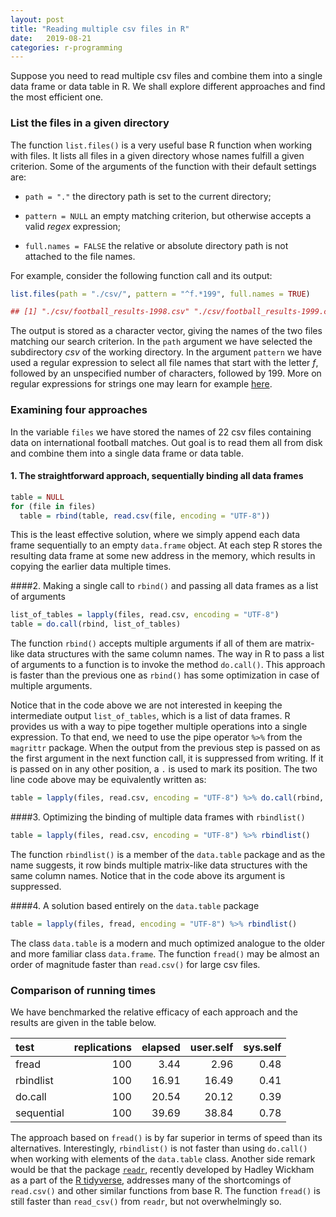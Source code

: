 ```yaml
---
layout: post
title: "Reading multiple csv files in R"
date:   2019-08-21
categories: r-programming
---
```


Suppose you need to read multiple csv files and combine them into a single data frame or data table in R. We shall explore different approaches and find the most efficient one.

### List the files in a given directory

The function `list.files()` is a very useful base R function when working with files. It lists all files in a given directory whose names fulfill a given criterion. Some of the arguments of the function with their default settings are:

  * `path = "."` the directory path is set to the current directory;
  
  * `pattern = NULL` an empty matching criterion, but otherwise accepts a valid *regex* expression;
  
  * `full.names = FALSE` the relative or absolute directory path is not attached to the file names. 

For example, consider the following function call and its output:


```r
list.files(path = "./csv/", pattern = "^f.*199", full.names = TRUE) 

## [1] "./csv/football_results-1998.csv" "./csv/football_results-1999.csv"
```

The output is stored as a character vector, giving the names of the two files matching our search criterion. In the `path` argument we have selected the subdirectory *csv* of the working directory. In the argument `pattern` we have used a regular expression to select all file names that start with the letter *f*, followed by an unspecified number of characters, followed by 199. More on regular expressions for strings one may learn for example [here](https://www.regular-expressions.info/index.html). 

### Examining four approaches

In the variable `files` we have stored the names of 22 csv files containing data on international football matches. Out goal is to read them all from disk and combine them into a single data frame or data table.

#### 1. The straightforward approach, sequentially binding all data frames

```r
table = NULL
for (file in files)
  table = rbind(table, read.csv(file, encoding = "UTF-8"))
```
This is the least effective solution, where we simply append each data frame sequentially to an empty `data.frame` object. At each step R stores the resulting data frame at some new address in the memory, which results in copying the earlier data multiple times.


####2. Making a single call to `rbind()` and passing all data frames as a list of arguments
  


```r
list_of_tables = lapply(files, read.csv, encoding = "UTF-8")
table = do.call(rbind, list_of_tables)
```

The function `rbind()` accepts multiple arguments if all of them are matrix-like data structures with the same column names. The way in R to pass a list of arguments to a function is to invoke the method `do.call()`. This approach is faster than the previous one as `rbind()` has some optimization in case of multiple arguments.

Notice that in the code above we are not interested in keeping the intermediate output `list_of_tables`, which is a list of data frames. R provides us with a way to pipe together multiple operations into a single expression. To that end, we need to use the pipe operator `%>%` from the `magrittr` package. When the output from the previous step is passed on as the first argument in the next function call, it is suppressed from writing. If it is passed on in any other position, a `.` is used to mark its position. The two line code above may be equivalently written as:


```r
table = lapply(files, read.csv, encoding = "UTF-8") %>% do.call(rbind, .)
```


####3. Optimizing the binding of multiple data frames with `rbindlist()`
  

```r
table = lapply(files, read.csv, encoding = "UTF-8") %>% rbindlist()
```

The function `rbindlist()` is a member of the `data.table` package and as the name suggests, it row binds multiple matrix-like data structures with the same column names. Notice that in the code above its argument is suppressed.

####4. A solution based entirely on the `data.table` package

```r
table = lapply(files, fread, encoding = "UTF-8") %>% rbindlist()
```

The class `data.table` is a modern and much optimized analogue to the older and more familiar class `data.frame`. The function `fread()` may be almost an order of magnitude faster than `read.csv()` for large csv files.


### Comparison of running times

We have benchmarked the relative efficacy of each approach and the results are given in the table below.

<table class="table" style="margin-left: auto; margin-right: auto;">
 <thead>
  <tr>
   <th style="text-align:left;"> test </th>
   <th style="text-align:right;"> replications </th>
   <th style="text-align:right;"> elapsed </th>
   <th style="text-align:right;"> user.self </th>
   <th style="text-align:right;"> sys.self </th>
  </tr>
 </thead>
<tbody>
  <tr>
   <td style="text-align:left;"> fread </td>
   <td style="text-align:right;"> 100 </td>
   <td style="text-align:right;"> 3.44 </td>
   <td style="text-align:right;"> 2.96 </td>
   <td style="text-align:right;"> 0.48 </td>
  </tr>
  <tr>
   <td style="text-align:left;"> rbindlist </td>
   <td style="text-align:right;"> 100 </td>
   <td style="text-align:right;"> 16.91 </td>
   <td style="text-align:right;"> 16.49 </td>
   <td style="text-align:right;"> 0.41 </td>
  </tr>
  <tr>
   <td style="text-align:left;"> do.call </td>
   <td style="text-align:right;"> 100 </td>
   <td style="text-align:right;"> 20.54 </td>
   <td style="text-align:right;"> 20.12 </td>
   <td style="text-align:right;"> 0.39 </td>
  </tr>
  <tr>
   <td style="text-align:left;"> sequential </td>
   <td style="text-align:right;"> 100 </td>
   <td style="text-align:right;"> 39.69 </td>
   <td style="text-align:right;"> 38.84 </td>
   <td style="text-align:right;"> 0.78 </td>
  </tr>
</tbody>
</table>

The approach based on `fread()` is by far superior in terms of speed than its alternatives. Interestingly, `rbindlist()` is not faster than using `do.call()` when working with elements of the `data.table` class. Another side remark would be that the package [`readr`](https://github.com/tidyverse/readr), recently developed by Hadley Wickham as a part of the [R tidyverse](https://www.tidyverse.org/packages/), addresses many of the shortcomings of `read.csv()` and other similar functions from base R. The function `fread()` is still faster than `read_csv()` from `readr`, but not overwhelmingly so.
